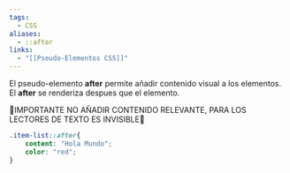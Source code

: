 ```yaml
---
tags:
  - CSS
aliases:
  - ::after
links:
  - "[[Pseudo-Elementos CSS]]"
---
```

El pseudo-elemento **after** permite añadir contenido visual a los elementos. El **after** se renderiza despues que el elemento.

🚨IMPORTANTE NO AÑADIR CONTENIDO RELEVANTE, PARA LOS LECTORES DE TEXTO ES INVISIBLE🚨
```css
.item-list::after{
	content: "Hola Mundo";
	color: "red";
}
```